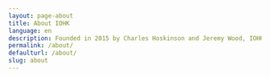 ```yaml
---
layout: page-about
title: About IOHK
language: en
description: Founded in 2015 by Charles Hoskinson and Jeremy Wood, IOHK is a technology company committed to using peer-to-peer innovations to provide financial services to the three billion people who don’t have them. We are an engineering company that builds cryptocurrencies and blockchains for academic institutions, government entities and corporations. We are a decentralized company that loves small, innovative teams forming and executing ideas that cause cascading disruption.
permalink: /about/
defaulturl: /about/
slug: about
---
```

